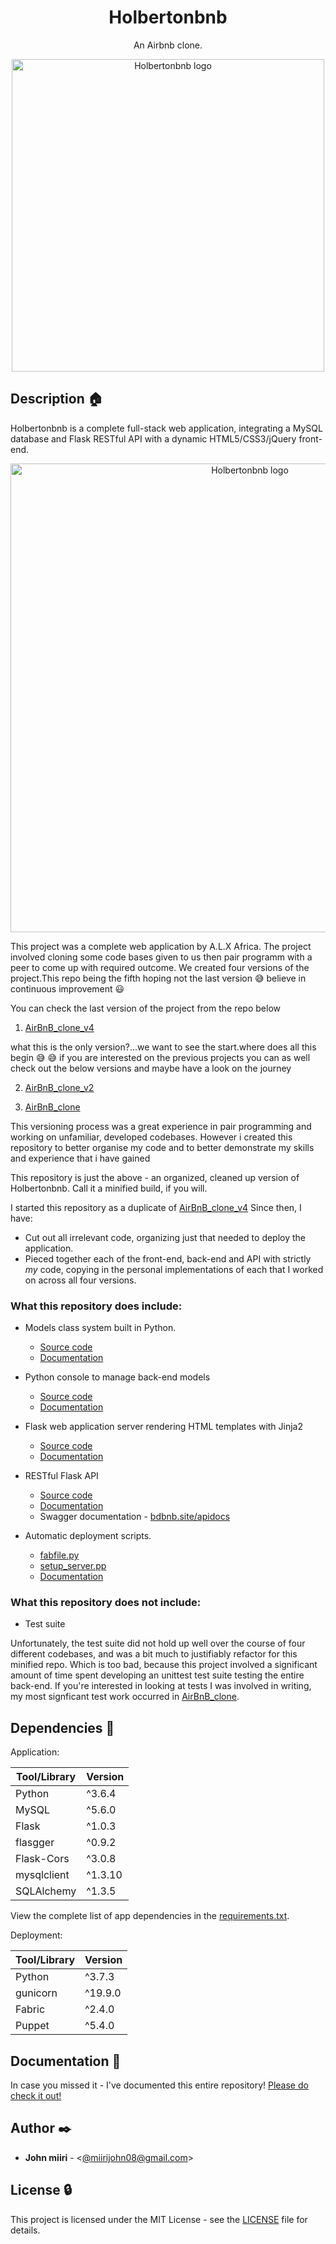 <h1 align="center">Holbertonbnb</h1>
<p align="center">An Airbnb clone.</p>

<p align="center">
  <img src="https://github.com/Johnteh/final_Airbnb_clone/blob/master/assets/hbnb-logo.png"
       alt="Holbertonbnb logo"
       width="500"
  >
</p>

## Description :house:

Holbertonbnb is a complete full-stack web application, integrating a MySQL database and Flask RESTful API with a dynamic
HTML5/CSS3/jQuery front-end.

<p align="center">
  <img src="https://github.com/Johnteh/final_Airbnb_clone/blob/master/assets/hbnb-stack.png"
       alt="Holbertonbnb logo"
       width="750"
  >
</p>



This project was a complete web application by A.L.X Africa. The project involved cloning some code bases given to us then pair programm with a peer to come up with required outcome. We created four versions of the project.This repo being the fifth hoping not the last version :sweat_smile: believe in continuous improvement :smiley:

You can check the last version of the project from the repo below

1. [AirBnB_clone_v4](https://github.com/Johnteh/AirBnB_clone_v4)

what this is the only version?...we want to see the start.where does all this begin :sweat_smile: :sweat_smile:
if you are interested on the previous projects you can as well check out the below versions and maybe have a look on the journey

2. [AirBnB_clone_v2](https://github.com/Johnteh/AirBnB_clone_v2)

3. [AirBnB_clone](https://github.com/Johnteh/AirBnB_clone)


This versioning process was a great experience in pair programming and working on unfamiliar, developed codebases. However i created this repository to better organise my code and to better demonstrate my skills and experience that i have gained

This repository is just the above - an organized, cleaned up version of Holbertonbnb. Call it a minified build, if you will.

I started this repository as a duplicate of [AirBnB_clone_v4](https://github.com/Johnteh/AirBnB_clone_v4) Since then, I have:

- Cut out all irrelevant code, organizing just that needed to deploy the application.
- Pieced together each of the front-end, back-end and API with strictly _my_ code, copying in the personal implementations of each that I worked on across all four versions.


### What this repository does include:

- Models class system built in Python.

  - [Source code](./models)
  - [Documentation](./documentation/MODELS.md)

- Python console to manage back-end models

  - [Source code](./console.py)
  - [Documentation](./documentation/CONSOLE.md)

- Flask web application server rendering HTML templates with Jinja2

  - [Source code](./web_flask)
  - [Documentation](./documentation/WEB_FLASK.md)

- RESTful Flask API

  - [Source code](./api)
  - [Documentation](./documentation/API.md)
  - Swagger documentation - [bdbnb.site/apidocs](https://bdbnb.site/apidocs)

- Automatic deployment scripts.
  - [fabfile.py](./fabfile.py)
  - [setup_server.pp](./setup_server.pp)
  - [Documentation](./documentation/DEPLOYMENT.md)

### What this repository does not include:

- Test suite

Unfortunately, the test suite did not hold up well over the course of four different codebases, and was a bit much to justifiably refactor for this minified repo. Which is too bad, because this project involved a significant amount of time spent developing an unittest test suite testing the entire back-end. If you're interested in looking at tests I was involved in writing, my most signficant test work occurred in [AirBnB_clone](https://github.com/bdbaraban/AirBnB_clone).

## Dependencies :couple:

Application:

| Tool/Library | Version |
| ------------ | ------- |
| Python       | ^3.6.4  |
| MySQL        | ^5.6.0  |
| Flask        | ^1.0.3  |
| flasgger     | ^0.9.2  |
| Flask-Cors   | ^3.0.8  |
| mysqlclient  | ^1.3.10 |
| SQLAlchemy   | ^1.3.5  |

View the complete list of app dependencies in the [requirements.txt](./requirements.txt).

Deployment:

| Tool/Library | Version |
| ------------ | ------- |
| Python       | ^3.7.3  |
| gunicorn     | ^19.9.0 |
| Fabric       | ^2.4.0  |
| Puppet       | ^5.4.0  |

## Documentation :book:

In case you missed it - I've documented this entire repository! [Please do check it out!](./documentation)

## Author :black_nib:

- **John miiri** - <[@miirijohn08@gmail.com](https://github.com/Johnteh)>

## License :lock:

This project is licensed under the MIT License - see the [LICENSE](./LICENSE) file for details.
